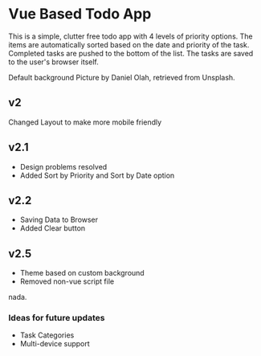 # Vue Based Todo App

This is a simple, clutter free todo app with 4 levels of priority options. The items are automatically sorted based on the date and priority of the task. Completed tasks are pushed to the bottom of the list.
The tasks are saved to the user's browser itself.

Default background Picture by Daniel Olah, retrieved from Unsplash.

## v2

Changed Layout to make more mobile friendly

## v2.1

* Design problems resolved
* Added Sort by Priority and Sort by Date option

## v2.2

* Saving Data to Browser
* Added Clear button

## v2.5

* Theme based on custom background
* Removed non-vue script file

nada.

### Ideas for future updates

* Task Categories
* Multi-device support



